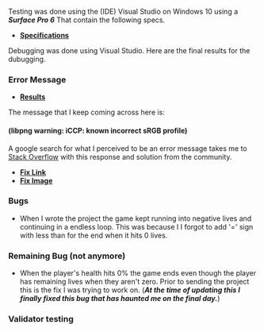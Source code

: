 Testing was done using the (IDE) Visual Studio on Windows 10 using a _**Surface Pro 6**_ That contain the following specs.

-   [**Specifications**](readme-files/pc-specs.jpg)

 Debugging was done using Visual Studio. Here are the final results for the dubugging.

 ### Error Message

- [**Results**](readme-files/debug-results.jpg)

The message that I keep coming across here is: 
#### (**libpng warning: iCCP: known incorrect sRGB profile**)

A google search for what I perceived to be an error message takes me to [Stack Overflow](https://stackoverflow.com/) with this response and solution from the community.

- [**Fix Link**](https://stackoverflow.com/questions/22745076/libpng-warning-iccp-known-incorrect-srgb-profile)
- [**Fix Image**](readme-files/warning-ms.jpg)

### Bugs

* When I wrote the project the game kept running into negative lives and continuing in a endless loop. This was because I I forgot to add '=' sign with less than for the end when it hits 0 lives.

### Remaining Bug (not anymore)

* When the player's health hits 0% the game ends even though the player has remaining lives when they aren't zero. Prior to sending the project this is the fix I was trying to work on. (_**At the time of updating this I finally fixed this bug that has haunted me on the final day.**_)

### Validator testing


